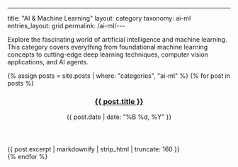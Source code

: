 ---
title: "AI & Machine Learning"
layout: category
taxonomy: ai-ml
entries_layout: grid
permalink: /ai-ml/---

Explore the fascinating world of artificial intelligence and machine learning. This category covers everything from foundational machine learning concepts to cutting-edge deep learning techniques, computer vision applications, and AI agents.

{% assign posts = site.posts | where: "categories", "ai-ml" %}
{% for post in posts %}
  <article class="entry">
    <header class="entry-header">
      <h3 class="entry-title">
        <a href="{{ post.url | relative_url }}">{{ post.title }}</a>
      </h3>
      <div class="entry-meta">
        <time class="entry-time">{{ post.date | date: "%B %d, %Y" }}</time>
      </div>
    </header>
    <div class="entry-excerpt">
      {{ post.excerpt | markdownify | strip_html | truncate: 160 }}
    </div>
  </article>
{% endfor %}